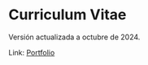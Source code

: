 # Curriculum Vitae

Versión actualizada a octubre de 2024.

Link: <a href="https://juanfcotoledo.github.io/portfolio/">Portfolio</a>
